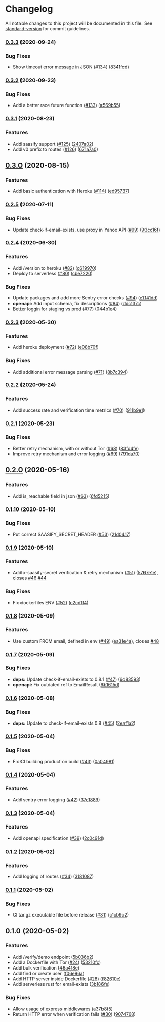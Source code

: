 # Changelog

All notable changes to this project will be documented in this file. See [standard-version](https://github.com/conventional-changelog/standard-version) for commit guidelines.

### [0.3.3](https://github.com/reacherhq/backend/compare/v0.3.2...v0.3.3) (2020-09-24)


### Bug Fixes

* Show timeout error message in JSON ([#134](https://github.com/reacherhq/backend/issues/134)) ([8341fcd](https://github.com/reacherhq/backend/commit/8341fcdfbb0cb002c11db237122144999804000a))

### [0.3.2](https://github.com/reacherhq/backend/compare/v0.3.1...v0.3.2) (2020-09-23)


### Bug Fixes

* Add a better race future function ([#133](https://github.com/reacherhq/backend/issues/133)) ([a569b55](https://github.com/reacherhq/backend/commit/a569b55f81da78dfef4a26ee82b203d663765781))

### [0.3.1](https://github.com/reacherhq/backend/compare/v0.3.0...v0.3.1) (2020-08-23)


### Features

* Add saasify support ([#125](https://github.com/reacherhq/backend/issues/125)) ([2407a02](https://github.com/reacherhq/backend/commit/2407a02134479f88dcb93b8054ad538a73b8103d))
* Add v0 prefix to routes ([#126](https://github.com/reacherhq/backend/issues/126)) ([671a7a0](https://github.com/reacherhq/backend/commit/671a7a0899b16013ca5e727fd70ab22d2c429f2b))

## [0.3.0](https://github.com/reacherhq/backend/compare/v0.2.5...v0.3.0) (2020-08-15)


### Features

* Add basic authentication with Heroku ([#114](https://github.com/reacherhq/backend/issues/114)) ([ed95737](https://github.com/reacherhq/backend/commit/ed957371ced2b4752fb53b6ef38017587e9299aa))

### [0.2.5](https://github.com/reacherhq/backend/compare/v0.2.4...v0.2.5) (2020-07-11)


### Bug Fixes

* Update check-if-email-exists, use proxy in Yahoo API ([#99](https://github.com/reacherhq/backend/issues/99)) ([93cc16f](https://github.com/reacherhq/backend/commit/93cc16f59b078d113900ee7c697c1066bde0ef7e))

### [0.2.4](https://github.com/reacherhq/backend/compare/v0.2.3...v0.2.4) (2020-06-30)


### Features

* Add /version to heroku ([#82](https://github.com/reacherhq/backend/issues/82)) ([c619970](https://github.com/reacherhq/backend/commit/c619970ad6a67e6b3d6faf561dacae6dd1564f71))
* Deploy to serverless ([#80](https://github.com/reacherhq/backend/issues/80)) ([cbe7220](https://github.com/reacherhq/backend/commit/cbe7220d3dab47e627458ee8eb770b7704a99520))


### Bug Fixes

* Update packages and add more Sentry error checks ([#94](https://github.com/reacherhq/backend/issues/94)) ([e1141dd](https://github.com/reacherhq/backend/commit/e1141dd5a5116af0c1cd4b11b11058741efb4c02))
* **openapi:** Add input schema, fix descriptions ([#84](https://github.com/reacherhq/backend/issues/84)) ([ddc137c](https://github.com/reacherhq/backend/commit/ddc137c305d138ac63efbc7cdc68802fb8794154))
* Better loggin for staging vs prod ([#77](https://github.com/reacherhq/backend/issues/77)) ([044b1e4](https://github.com/reacherhq/backend/commit/044b1e4c46995d374b8ddaafa91df99b41912f39))

### [0.2.3](https://github.com/reacherhq/backend/compare/v0.2.2...v0.2.3) (2020-05-30)


### Features

* Add heroku deployment ([#72](https://github.com/reacherhq/backend/issues/72)) ([e08b70f](https://github.com/reacherhq/backend/commit/e08b70fa4a4d2b0d153a9200f84ac5164e0de204))


### Bug Fixes

* Add additional error message parsing ([#71](https://github.com/reacherhq/backend/issues/71)) ([8b7c394](https://github.com/reacherhq/backend/commit/8b7c394c982f6effa550284c3fbef17edc0d73a0))

### [0.2.2](https://github.com/reacherhq/backend/compare/v0.2.1...v0.2.2) (2020-05-24)


### Features

* Add success rate and verification time metrics ([#70](https://github.com/reacherhq/backend/issues/70)) ([911b9e1](https://github.com/reacherhq/backend/commit/911b9e1a0b7a32cac70b11b2f0af19fdc947b9de))

### [0.2.1](https://github.com/reacherhq/backend/compare/v0.2.0...v0.2.1) (2020-05-23)


### Bug Fixes

* Better retry mechanism, with or without Tor ([#68](https://github.com/reacherhq/backend/issues/68)) ([83fd4fe](https://github.com/reacherhq/backend/commit/83fd4fead130a1088cb23bdbc3040bd4f501efb9))
* Improve retry mechanism and error logging ([#69](https://github.com/reacherhq/backend/issues/69)) ([791da70](https://github.com/reacherhq/backend/commit/791da70a46f8a63887397435d0cc52d7c840ece2))

## [0.2.0](https://github.com/reacherhq/backend/compare/v0.1.10...v0.2.0) (2020-05-16)


### Features

* Add is_reachable field in json ([#63](https://github.com/reacherhq/backend/issues/63)) ([6fd5215](https://github.com/reacherhq/backend/commit/6fd5215285cf6b841d8c843857f9b9bf11940c82))

### [0.1.10](https://github.com/reacherhq/backend/compare/v0.1.9...v0.1.10) (2020-05-10)


### Bug Fixes

* Put correct SAASIFY_SECRET_HEADER ([#53](https://github.com/reacherhq/backend/issues/53)) ([21d0417](https://github.com/reacherhq/backend/commit/21d0417817b4c394d67ff1dd1cc48e6c8a7f50d8))

### [0.1.9](https://github.com/reacherhq/backend/compare/v0.1.8...v0.1.9) (2020-05-10)


### Features

* Add x-saasify-secret verification & retry mechanism ([#51](https://github.com/reacherhq/backend/issues/51)) ([5767e1e](https://github.com/reacherhq/backend/commit/5767e1e32497d6535ac5794a1afffbfe1cc60b05)), closes [#46](https://github.com/reacherhq/backend/issues/46) [#44](https://github.com/reacherhq/backend/issues/44)


### Bug Fixes

* Fix dockerfiles ENV ([#52](https://github.com/reacherhq/backend/issues/52)) ([c2cd1f4](https://github.com/reacherhq/backend/commit/c2cd1f42bd3d01359da9987441e05b992bdbf15c))

### [0.1.8](https://github.com/reacherhq/backend/compare/v0.1.7...v0.1.8) (2020-05-09)


### Features

* Use custom FROM email, defined in env ([#49](https://github.com/reacherhq/backend/issues/49)) ([ea31e4a](https://github.com/reacherhq/backend/commit/ea31e4abbe7e86860fbc28a4627d826afcb2b1af)), closes [#48](https://github.com/reacherhq/backend/issues/48)

### [0.1.7](https://github.com/reacherhq/backend/compare/v0.1.6...v0.1.7) (2020-05-09)


### Bug Fixes

* **deps:** Update check-if-email-exists to 0.8.1 ([#47](https://github.com/reacherhq/backend/issues/47)) ([6d83593](https://github.com/reacherhq/backend/commit/6d83593415a0956b21b6fa2e7b88b076f3bc649f))
* **openapi:** Fix outdated ref to EmailResult ([6b1615d](https://github.com/reacherhq/backend/commit/6b1615da7146232971e055d7e5fb710f585cd855))

### [0.1.6](https://github.com/reacherhq/backend/compare/v0.1.5...v0.1.6) (2020-05-08)


### Bug Fixes

* **deps:** Update to check-if-email-exists 0.8 ([#45](https://github.com/reacherhq/backend/issues/45)) ([2eaf1a2](https://github.com/reacherhq/backend/commit/2eaf1a29162a51671026156cd8be6dd592f3b76a))

### [0.1.5](https://github.com/reacherhq/backend/compare/v0.1.4...v0.1.5) (2020-05-04)


### Bug Fixes

* Fix CI building production build ([#43](https://github.com/reacherhq/backend/issues/43)) ([0a04981](https://github.com/reacherhq/backend/commit/0a04981ddc6af3b4bccf136c36bfe4dcd53b7d38))

### [0.1.4](https://github.com/reacherhq/backend/compare/v0.1.3...v0.1.4) (2020-05-04)


### Features

* Add sentry error logging ([#42](https://github.com/reacherhq/backend/issues/42)) ([37c1889](https://github.com/reacherhq/backend/commit/37c18891ccecc1b11fe306ca1bbeff7d9cd98f82))

### [0.1.3](https://github.com/reacherhq/backend/compare/v0.1.2...v0.1.3) (2020-05-04)


### Features

* Add openapi specification ([#39](https://github.com/reacherhq/backend/issues/39)) ([2c0c91d](https://github.com/reacherhq/backend/commit/2c0c91d073136bdc18f2d6d3a1ab3e60945e348f))

### [0.1.2](https://github.com/reacherhq/backend/compare/v0.1.1...v0.1.2) (2020-05-02)


### Features

* Add logging of routes ([#34](https://github.com/reacherhq/backend/issues/34)) ([3181087](https://github.com/reacherhq/backend/commit/3181087a5a627cfa13a72269f189f4e302f47e60))

### [0.1.1](https://github.com/reacherhq/backend/compare/v0.1.0...v0.1.1) (2020-05-02)


### Bug Fixes

* CI tar.gz executable file before release ([#31](https://github.com/reacherhq/backend/issues/31)) ([c1cb9c2](https://github.com/amaurymartiny/reacher-microservices/commit/c1cb9c26bba7ab660258bd3d21d09cf446da0246))

## 0.1.0 (2020-05-02)


### Features

* Add /verify/demo endpoint ([5b036b2](https://github.com/reacherhq/backend/commit/5b036b2b2fc7d9fa1740dbb1a29b07ec78e3153f))
* Add a Dockerfile with Tor ([#24](https://github.com/reacherhq/backend/issues/24)) ([53210fc](https://github.com/amaurymartiny/reacher-microservices/commit/53210fcca03d1f4b6baad7573b18c49432e389e7))
* Add bulk verification ([46a418e](https://github.com/reacherhq/backend/commit/46a418e40f9ff1e896eaa00ddeba9d3d6da9abac))
* Add find or create user ([f06e96a](https://github.com/reacherhq/backend/commit/f06e96a117dcd2eb0535e70e18e69e15d144d48b))
* Add HTTP server inside Dockerfile ([#28](https://github.com/reacherhq/backend/issues/28)) ([f82610e](https://github.com/amaurymartiny/reacher-microservices/commit/f82610ecdc6f360e3be8f076fab793b13fb88251))
* Add serverless rust for email-exists ([3b186fe](https://github.com/reacherhq/backend/commit/3b186fee406af38faf6ec5e82cb68f0d30599b55))


### Bug Fixes

* Allow usage of express middlewares ([a37b8f5](https://github.com/reacherhq/backend/commit/a37b8f5bcbeea366f4c658f6dad4becf38245eeb))
* Return HTTP error when verification fails ([#30](https://github.com/reacherhq/backend/issues/30)) ([9074768](https://github.com/amaurymartiny/reacher-microservices/commit/90747689ff83640aa5b8b37d54a2f0b09cc433b3))
